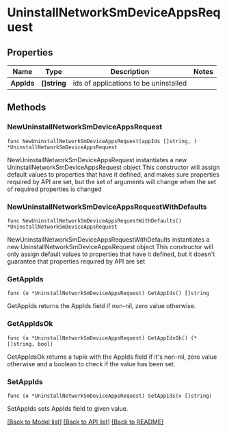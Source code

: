 # UninstallNetworkSmDeviceAppsRequest

## Properties

Name | Type | Description | Notes
------------ | ------------- | ------------- | -------------
**AppIds** | **[]string** | ids of applications to be uninstalled | 

## Methods

### NewUninstallNetworkSmDeviceAppsRequest

`func NewUninstallNetworkSmDeviceAppsRequest(appIds []string, ) *UninstallNetworkSmDeviceAppsRequest`

NewUninstallNetworkSmDeviceAppsRequest instantiates a new UninstallNetworkSmDeviceAppsRequest object
This constructor will assign default values to properties that have it defined,
and makes sure properties required by API are set, but the set of arguments
will change when the set of required properties is changed

### NewUninstallNetworkSmDeviceAppsRequestWithDefaults

`func NewUninstallNetworkSmDeviceAppsRequestWithDefaults() *UninstallNetworkSmDeviceAppsRequest`

NewUninstallNetworkSmDeviceAppsRequestWithDefaults instantiates a new UninstallNetworkSmDeviceAppsRequest object
This constructor will only assign default values to properties that have it defined,
but it doesn't guarantee that properties required by API are set

### GetAppIds

`func (o *UninstallNetworkSmDeviceAppsRequest) GetAppIds() []string`

GetAppIds returns the AppIds field if non-nil, zero value otherwise.

### GetAppIdsOk

`func (o *UninstallNetworkSmDeviceAppsRequest) GetAppIdsOk() (*[]string, bool)`

GetAppIdsOk returns a tuple with the AppIds field if it's non-nil, zero value otherwise
and a boolean to check if the value has been set.

### SetAppIds

`func (o *UninstallNetworkSmDeviceAppsRequest) SetAppIds(v []string)`

SetAppIds sets AppIds field to given value.



[[Back to Model list]](../README.md#documentation-for-models) [[Back to API list]](../README.md#documentation-for-api-endpoints) [[Back to README]](../README.md)


